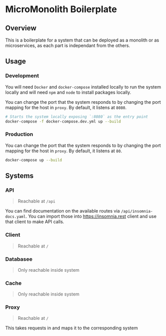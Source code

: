 # MicroMonolith Boilerplate

## Overview

This is a boilerplate for a system that can be deployed as a monolith or
as microservices, as each part is independant from the others.

## Usage

### Development

You will need `Docker` and `docker-compose` installed locally to run the system
locally and will need `npm` and `node` to install packages locally.

You can change the port that the system responds to by changing the port mapping for
the host in `proxy`. By default, it listens at `8080`.

```sh
# Starts the system locally exposing `:8080` as the entry point
docker-compose -f docker-compose.dev.yml up --build
```

### Production

You can change the port that the system responds to by changing the port mapping for
the host in `proxy`. By default, it listens at `80`.

```sh
docker-compose up --build
```

## Systems

### API

> Reachable at `/api`

You can find documentation on the available routes via `/api/insomnia-docs.yaml`. You can import those into
https://insomnia.rest client and use that client to make API calls.

### Client

> Reachable at `/`

### Databasee

> Only reachable inside system

### Cache

> Only reachable inside system

### Proxy

> Reachable at `/`

This takes requests in and maps it to the corresponding system
